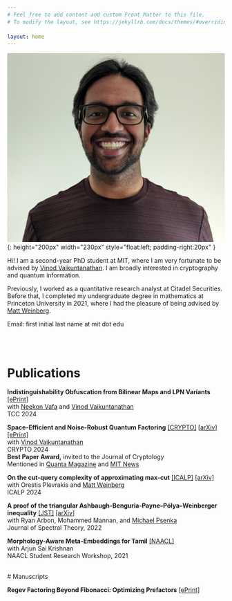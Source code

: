 ```yaml
---
# Feel free to add content and custom Front Matter to this file.
# To modify the layout, see https://jekyllrb.com/docs/themes/#overriding-theme-defaults

layout: home
---
```


![headshot](assets/headshot.jpg){: height="200px" width="230px" style="float:left; padding-right:20px" }

Hi! I am a second-year PhD student at MIT, where I am very fortunate to be advised by [Vinod Vaikuntanathan](https://people.csail.mit.edu/vinodv). I am broadly interested in cryptography and quantum information.

Previously, I worked as a quantitative research analyst at Citadel Securities. Before that, I completed my undergraduate degree in mathematics at Princeton University in 2021, where I had the pleasure of being advised by [Matt Weinberg](https://www.cs.princeton.edu/~smattw/).

Email: first initial last name at mit dot edu

<br/><br/>
# Publications

**Indistinguishability Obfuscation from Bilinear Maps and LPN Variants** [[ePrint]](https://eprint.iacr.org/2024/856)<br/>
with [Neekon Vafa](https://neekonvafa.com/) and [Vinod Vaikuntanathan](https://people.csail.mit.edu/vinodv)<br/>
TCC 2024<br/>

**Space-Efficient and Noise-Robust Quantum Factoring** [[CRYPTO]](https://link.springer.com/chapter/10.1007/978-3-031-68391-6_4) [[arXiv]](https://arxiv.org/abs/2310.00899) [[ePrint]](https://eprint.iacr.org/2023/1501)<br/>
with [Vinod Vaikuntanathan](https://people.csail.mit.edu/vinodv)<br/>
CRYPTO 2024<br/>
**Best Paper Award,** invited to the Journal of Cryptology<br/>
Mentioned in [Quanta Magazine](https://www.quantamagazine.org/thirty-years-later-a-speed-boost-for-quantum-factoring-20231017/) and [MIT News](https://news.mit.edu/2024/toward-code-breaking-quantum-computer-0823)<br/>

**On the cut-query complexity of approximating max-cut** [[ICALP]](https://drops.dagstuhl.de/entities/document/10.4230/LIPIcs.ICALP.2024.115) [[arXiv]](https://arxiv.org/abs/2211.04506)<br/>
with Orestis Plevrakis and [Matt Weinberg](https://www.cs.princeton.edu/~smattw/)<br/>
ICALP 2024<br/>

**A proof of the triangular Ashbaugh-Benguria-Payne–Pólya–Weinberger inequality** [[JST]](https://ems.press/journals/jst/articles/7525210) [[arXiv]](https://arxiv.org/abs/2009.00927) <br/>
with Ryan Arbon, Mohammed Mannan, and [Michael Psenka](https://www.michaelpsenka.io/)<br/>
Journal of Spectral Theory, 2022<br/>

**Morphology-Aware Meta-Embeddings for Tamil** [[NAACL]](https://aclanthology.org/2021.naacl-srw.13/)<br/>
with Arjun Sai Krishnan<br/>
NAACL Student Research Workshop, 2021<br/>

<br/>
# Manuscripts

**Regev Factoring Beyond Fibonacci: Optimizing Prefactors** [[ePrint]](https://eprint.iacr.org/2024/636)<br/>